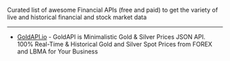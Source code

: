 Curated list of awesome Financial APIs (free and paid) to get the variety of live and historical financial and stock market data

---

* [GoldAPI.io](https://www.goldapi.io) - GoldAPI is Minimalistic Gold & Silver Prices JSON API. 100% Real-Time & Historical Gold and Silver Spot Prices from FOREX and LBMA for Your Business
